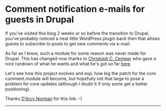 # Comment notification e-mails for guests in Drupal

If you've visited this blog 2 weeks or so before the transition to Drupal, you've probably noticed a neat little WordPress plugin back then that allows guests to subscribe to posts to get new comments via e-mail.

As far as I know, such a module for some reason was never made for Drupal. This has changed now thanks to [Christoph C. Cemper](http://www.marketingfan.com/) who gave a nice rundown of what he wants and what he's got so far [here](http://drupal.org/node/79980).

Let's see how this project evolves and esp. how big the patch for the core comment.module will become, but hopefully not that large to pose a problem for core updates (although I doubt it if only some get a better positioning).

Thanks [D'Arcy Norman](http://www.darcynorman.net/2006/08/22/comment-notification-by-email-now-available-again) for this link :-)

-------------------------------

